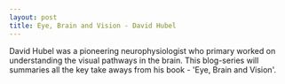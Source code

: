 ```yaml
---
layout: post
title: Eye, Brain and Vision - David Hubel 
---
```


David Hubel was a pioneering neurophysiologist who primary worked on understanding the visual pathways in the brain. This blog-series will summaries all the key take aways from his book - 'Eye, Brain and Vision'.
